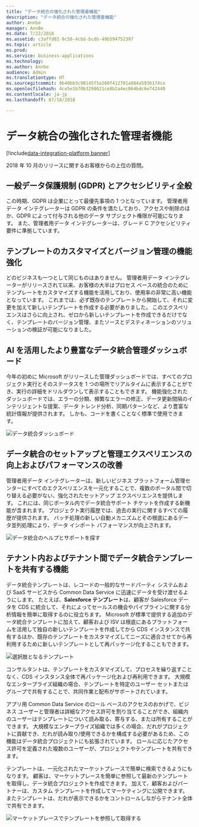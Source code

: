 ```yaml
---
title: "データ統合の強化された管理者機能"
description: "データ統合の強化された管理者機能"
author: Annbe
manager: AnnBe
ms.date: 7/22/2018
ms.assetid: c3affd82-9c58-4cbd-bcdb-49b594752397
ms.topic: article
ms.prod: 
ms.service: business-applications
ms.technology: 
ms.author: Annbe
audience: Admin
ms.translationtype: HT
ms.sourcegitcommit: 0b40bb3c98145f5a260f412701a884a5936174ce
ms.openlocfilehash: 4ce5e1b70b3298621ce8b2a4ec064bdc6e742440
ms.contentlocale: ja-jp
ms.lasthandoff: 07/18/2018

---
```

#  <a name="enhanced-administrator-capabilities-for-data-integration"></a>データ統合の強化された管理者機能

[!include[data-integration-platform banner](../includes/data-integration-platform.md)]




2018 年 10 月のリリースに関するお客様からの上位の質問。

   ## <a name="general-data-protection-regulation-gdpr-and-accessibility-general"></a>一般データ保護規制 (GDPR) とアクセシビリティ全般
   
   この時期、GDPR は企業にとって最優先事項の 1 つとなっています。 管理者用データ インテグレーターは GDPR の条件を満たしており、アクセスや削除のほか、GDPR によって付与される他のデータ サブジェクト権限が可能になります。
また、管理者用データ インテグレーターは、グレード C アクセシビリティ要件に準拠しています。

   ## <a name="improving-ability-to-customize-and-version-templates"></a>テンプレートのカスタマイズとバージョン管理の機能強化 
   
   どのビジネスも一つとして同じものはありません。 管理者用データ インテグレーターがリリースされて以来、お客様の大半はプロセス ベースの統合のためにテンプレートをカスタマイズする機能を活用しており、使用率の非常に高い機能となっています。 これまでは、必ず既存のテンプレートから開始して、それに変更を加えて新しいテンプレートを作成する必要がありました。 このエクスペリエンスはさらに向上され、ゼロから新しいテンプレートを作成できるだけでなく、テンプレートのバージョン管理、またソースとデスティネーションのソリューションの検証が可能になりました。

   ## <a name="a-richer-data-integrator-admin-dashboard-powered-by-ai"></a>AI を活用したより豊富なデータ統合管理ダッシュボード
   
   今年の初めに Microsoft がリリースした管理ダッシュボードでは、すべてのプロジェクト実行とそのステータスを 1 つの場所でリアルタイムに表示することができ、実行の詳細をドリルダウンして表示することもできます。 機能強化されたダッシュボードでは、エラーの分類、頻繁なエラーの修正、データ更新間隔のインテリジェントな提案、データ トレンド分析、同期パターンなど、より豊富な統計情報が提供されます。 しかも、コードを書くことなく標準で使用できます。

   ![](media/data-integration-capability-admins-1.png "データ統合ダッシュボード") <!-- picture -->


   ## <a name="improved-data-integration-setup-and-administration-experience-with-performance-improvements"></a>データ統合のセットアップと管理エクスペリエンスの向上およびパフォーマンスの改善
   
   管理者用データ インテグレーターは、新しいビジネス プラットフォーム管理センターにすべてのエクスペリエンスを一元化することで、複数のポータル間で切り替える必要がない、強化されたセットアップ エクスペリエンスを提供します。 これには、同じポータル内でデータ統合サポート チケットを作成する新機能が含まれます。 プロジェクト実行履歴では、過去の実行に関するすべての履歴が提供されます。 バッチ処理の新しい自動メカニズムとその根底にあるデータ並列処理により、データ インポート パフォーマンスが向上されます。

   ![](media/data-integration-capability-admins-2.png "データ統合のヘルプとサポートを探す") <!-- picture -->

<a name="templates"></a>
   ## <a name="ability-to-share-data-integration-templates-within-and-across-tenants"></a>テナント内およびテナント間でデータ統合テンプレートを共有する機能 
   
   データ統合テンプレートは、レコードの一般的なサードパーティ システムおよび SaaS サービスから Common Data Service に迅速にデータを受け渡せるようにします。 たとえば、**Salesforce テンプレート**は、顧客が Salesforce データを CDS に統合して、それによってセールスの機会やパイプラインに関する分析情報を簡単に取得するのに役立ちます。 Microsoft が標準で提供する追加のデータ統合テンプレートに加えて、顧客および ISV は根底にあるプラットフォームを活用して独自の新しいテンプレートを作成してから CDS インスタンスで共有するほか、既存のテンプレートをカスタマイズしてニーズに適合させてから再利用するために新しいテンプレートとして再パッケージ化することもできます。

   ![](media/6-1.png "選択肢となるテンプレート") <!-- picture -->


   コンサルタントは、テンプレートをカスタマイズして、プロセスを繰り返すことなく、CDS インスタンス全体で再パッケージ化および再利用できます。 大規模なエンタープライズ組織の場合、テンプレートを特定のユーザー セットまたはグループで共有することで、共同作業と配布がサポートされています。

   アプリ用 Common Data Service のロール ベースのアクセスのおかげで、ビジネス ユーザーと管理者は詳細なアクセス許可を割り当てることができ、組織内のユーザーはテンプレートについて読み取る、寄与する、または所有することができます。 大規模なエンタープライズ組織では多くの場合、だれがプロジェクトに貢献でき、だれが読み取り/使用できるかを構成する必要があるため、この機能はデータ統合プロジェクトにも拡張されています。 ロールに応じたアクセス許可を定義された複数のユーザーが、プロジェクトやテンプレートを共有できます。

   テンプレートは、一元化されたマーケットプレースで簡単に検索できるようにもなります。
顧客は、マーケットプレースを簡単に参照して最新のテンプレートを取得し、データ統合プロジェクトを作成できます。 加えて、顧客およびパートナーは、カスタム テンプレートを作成してマーケティングに公開できます。
またテンプレートは、だれが表示できるかをコントロールしながらテナント全体で共有できます。

   ![](media/6-2.png "マーケットプレースでテンプレートを参照して取得する") <!-- picture -->

